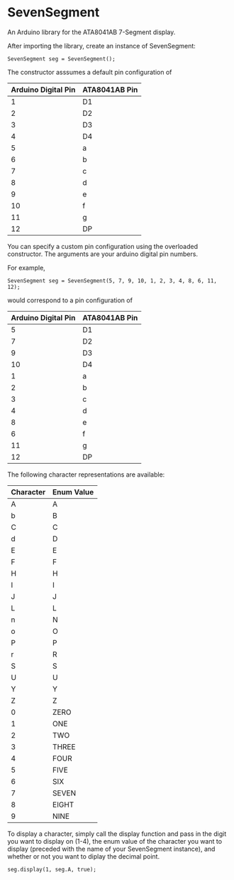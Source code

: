 # SevenSegment
An Arduino library for the ATA8041AB 7-Segment display.

After importing the library, create an instance of SevenSegment:

```
SevenSegment seg = SevenSegment();
```

The constructor asssumes a default pin configuration of

| Arduino Digital Pin | ATA8041AB Pin |
|---------------------|---------------|
| 1                   | D1            |
| 2                   | D2            |
| 3                   | D3            |
| 4                   | D4            |
| 5                   | a             |
| 6                   | b             |
| 7                   | c             |
| 8                   | d             |
| 9                   | e             |
| 10                  | f             |
| 11                  | g             |
| 12                  | DP            |

You can specify a custom pin configuration using the overloaded constructor. The arguments are your arduino digital pin numbers. 

For example, 

```
SevenSegment seg = SevenSegment(5, 7, 9, 10, 1, 2, 3, 4, 8, 6, 11, 12);
```

would correspond to a pin configuration of 

| Arduino Digital Pin | ATA8041AB Pin |
|---------------------|---------------|
| 5                   | D1            |
| 7                   | D2            |
| 9                   | D3            |
| 10                  | D4            |
| 1                   | a             |
| 2                   | b             |
| 3                   | c             |
| 4                   | d             |
| 8                   | e             |
| 6                   | f             |
| 11                  | g             |
| 12                  | DP            |



The following character representations are available:

| Character           | Enum Value     |
|---------------------|----------------|
| A                   | A              |
| b                   | B              |
| C                   | C              |
| d                   | D              |
| E                   | E              |
| F                   | F              |
| H                   | H              |
| I                   | I              |
| J                   | J              |
| L                   | L              |
| n                   | N              |
| o                   | O              |
| P                   | P              |
| r                   | R              |
| S                   | S              |
| U                   | U              |
| Y                   | Y              |
| Z                   | Z              |
| 0                   | ZERO           |
| 1                   | ONE            |
| 2                   | TWO            |
| 3                   | THREE          |
| 4                   | FOUR           |
| 5                   | FIVE           |
| 6                   | SIX            |
| 7                   | SEVEN          |
| 8                   | EIGHT          |
| 9                   | NINE           |

To display a character, simply call the display function and pass in the digit you want to display on (1-4), the enum value of the character you want to display (preceded with the name of your SevenSegment instance), and whether or not you want to diplay the decimal point.

```
seg.display(1, seg.A, true);
```
